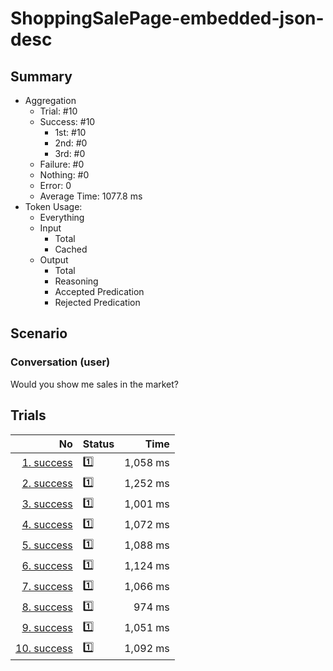 # ShoppingSalePage-embedded-json-desc
## Summary
  - Aggregation
    - Trial: #10
    - Success: #10
      - 1st: #10
      - 2nd: #0
      - 3rd: #0
    - Failure: #0
    - Nothing: #0
    - Error: 0
    - Average Time: 1077.8 ms
  - Token Usage:
    - Everything
    - Input
      - Total
      - Cached
    - Output
      - Total
      - Reasoning
      - Accepted Predication
      - Rejected Predication

## Scenario
### Conversation (user)
Would you show me sales in the market?

## Trials
No | Status | Time
---:|:-------|------:
[1. success](./trials/1.success.json) | 1️⃣ | 1,058 ms
[2. success](./trials/2.success.json) | 1️⃣ | 1,252 ms
[3. success](./trials/3.success.json) | 1️⃣ | 1,001 ms
[4. success](./trials/4.success.json) | 1️⃣ | 1,072 ms
[5. success](./trials/5.success.json) | 1️⃣ | 1,088 ms
[6. success](./trials/6.success.json) | 1️⃣ | 1,124 ms
[7. success](./trials/7.success.json) | 1️⃣ | 1,066 ms
[8. success](./trials/8.success.json) | 1️⃣ | 974 ms
[9. success](./trials/9.success.json) | 1️⃣ | 1,051 ms
[10. success](./trials/10.success.json) | 1️⃣ | 1,092 ms